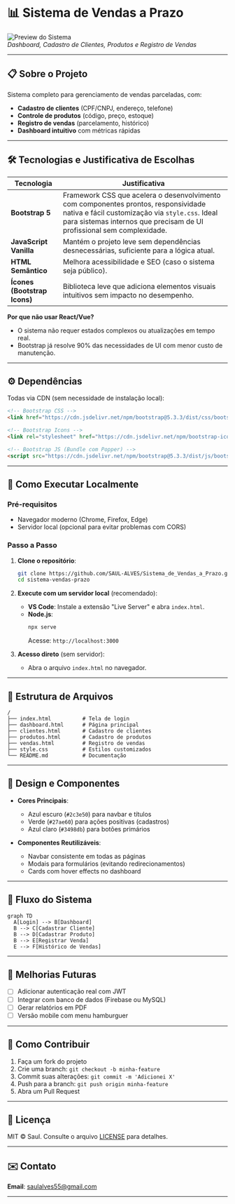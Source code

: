 # 📊 Sistema de Vendas a Prazo

![Preview do Sistema](https://via.placeholder.com/800x400?text=Sistema+de+Vendas+a+Prazo)  
*Dashboard, Cadastro de Clientes, Produtos e Registro de Vendas*

---

## 📋 Sobre o Projeto
Sistema completo para gerenciamento de vendas parceladas, com:
- **Cadastro de clientes** (CPF/CNPJ, endereço, telefone)
- **Controle de produtos** (código, preço, estoque)
- **Registro de vendas** (parcelamento, histórico)
- **Dashboard intuitivo** com métricas rápidas

---

## 🛠️ Tecnologias e Justificativa de Escolhas

| Tecnologia          | Justificativa                                                                                     |
|---------------------|--------------------------------------------------------------------------------------------------|
| **Bootstrap 5**     | Framework CSS que acelera o desenvolvimento com componentes prontos, responsividade nativa e fácil customização via `style.css`. Ideal para sistemas internos que precisam de UI profissional sem complexidade. |
| **JavaScript Vanilla** | Mantém o projeto leve sem dependências desnecessárias, suficiente para a lógica atual.           |
| **HTML Semântico**  | Melhora acessibilidade e SEO (caso o sistema seja público).                                      |
| **Ícones (Bootstrap Icons)** | Biblioteca leve que adiciona elementos visuais intuitivos sem impacto no desempenho.             |

**Por que não usar React/Vue?**  
- O sistema não requer estados complexos ou atualizações em tempo real.
- Bootstrap já resolve 90% das necessidades de UI com menor custo de manutenção.

---

## ⚙️ Dependências
Todas via CDN (sem necessidade de instalação local):
```html
<!-- Bootstrap CSS -->
<link href="https://cdn.jsdelivr.net/npm/bootstrap@5.3.3/dist/css/bootstrap.min.css" rel="stylesheet">

<!-- Bootstrap Icons -->
<link rel="stylesheet" href="https://cdn.jsdelivr.net/npm/bootstrap-icons@1.10.0/font/bootstrap-icons.css">

<!-- Bootstrap JS (Bundle com Popper) -->
<script src="https://cdn.jsdelivr.net/npm/bootstrap@5.3.3/dist/js/bootstrap.bundle.min.js"></script>
```

---

## 🚀 Como Executar Localmente

### Pré-requisitos
- Navegador moderno (Chrome, Firefox, Edge)
- Servidor local (opcional para evitar problemas com CORS)

### Passo a Passo
1. **Clone o repositório**:
   ```bash
   git clone https://github.com/SAUL-ALVES/Sistema_de_Vendas_a_Prazo.git
   cd sistema-vendas-prazo
   ```

2. **Execute com um servidor local** (recomendado):
   - **VS Code**: Instale a extensão "Live Server" e abra `index.html`.
   - **Node.js**:
     ```bash
     npx serve
     ```
     Acesse: `http://localhost:3000`

3. **Acesso direto** (sem servidor):
   - Abra o arquivo `index.html` no navegador.

---

## 📂 Estrutura de Arquivos
```plaintext
/
├── index.html          # Tela de login
├── dashboard.html      # Página principal
├── clientes.html       # Cadastro de clientes
├── produtos.html       # Cadastro de produtos
├── vendas.html         # Registro de vendas
├── style.css           # Estilos customizados
└── README.md           # Documentação
```

---

## 🎨 Design e Componentes
- **Cores Principais**:
  - Azul escuro (`#2c3e50`) para navbar e títulos
  - Verde (`#27ae60`) para ações positivas (cadastros)
  - Azul claro (`#3498db`) para botões primários

- **Componentes Reutilizáveis**:
  - Navbar consistente em todas as páginas
  - Modais para formulários (evitando redirecionamentos)
  - Cards com hover effects no dashboard

---

## 🔄 Fluxo do Sistema
```mermaid
graph TD
  A[Login] --> B[Dashboard]
  B --> C[Cadastrar Cliente]
  B --> D[Cadastrar Produto]
  B --> E[Registrar Venda]
  E --> F[Histórico de Vendas]
```

---

## 📌 Melhorias Futuras
- [ ] Adicionar autenticação real com JWT
- [ ] Integrar com banco de dados (Firebase ou MySQL)
- [ ] Gerar relatórios em PDF
- [ ] Versão mobile com menu hamburguer

---

## 🤝 Como Contribuir
1. Faça um fork do projeto
2. Crie uma branch: `git checkout -b minha-feature`
3. Commit suas alterações: `git commit -m 'Adicionei X'`
4. Push para a branch: `git push origin minha-feature`
5. Abra um Pull Request

---

## 📄 Licença
MIT © Saul. Consulte o arquivo [LICENSE](LICENSE) para detalhes.

---

## ✉️ Contato
**Email**: saulalves55@gmail.com

---
